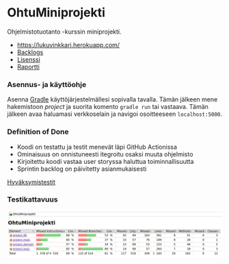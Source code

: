 # OhtuMiniprojekti
Ohjelmistotuotanto -kurssin miniprojekti.

* https://lukuvinkkari.herokuapp.com/
* [Backlogs](https://docs.google.com/spreadsheets/d/1zMZLNlYGwX-m3twzQNW3tNYmuiA_tdQAyQ39ud-nQAU/edit#gid=1129168387)
* [Lisenssi](https://github.com/masiro918/OhtuMiniprojekti/blob/main/LICENSE)
* [Raportti](https://docs.google.com/document/d/1WLXKfqOu9sNQQmkot91YwDqGEONVb_jdTIoJYW5BxeQ/edit)

### Asennus- ja käyttöohje
Asenna [Gradle](https://gradle.org/) käyttöjärjestelmällesi sopivalla tavalla. Tämän jälkeen mene hakemistoon *project* ja suorita komento `gradle run` tai vastaava. Tämän jälkeen avaa haluamasi verkkoselain ja navigoi osoitteeseen `localhost:5000`.

### Definition of Done
* Koodi on testattu ja testit menevät läpi GitHub Actionissa
* Ominaisuus on onnistuneesti itegroitu osaksi muuta ohjelmisto
* Kirjoitettu koodi vastaa user storyssa haluttua toiminnallisuutta
* Sprintin backlog on päivitetty asianmukaisesti

[Hyväksymistestit](/project/src/test/resources/project)

### Testikattavuus
![](project/docs/jacoco.png)
